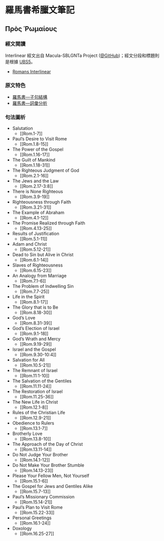# 羅馬書希臘文筆記

## Πρὸς Ῥωμαίους

### 經文閱讀
Interlinear 經文出自 Macula-SBLGNTa Project ([@GitHub](https://github.com/Andley/macula-sblgnta))；經文分段和標題則是根據 [UBS5](https://www.die-bibel.de/en/bible/UBS5/ROM.1)。

- [Romans Interlinear ](Romans-Interlinear.md)


### 原文特色
- [羅馬書—子句結構](Romans-Clause.md)  
- [羅馬書—詞彙分析](Romans-Vocabulary.md)  

### 句法圖析

- Salutation
	- [[Rom.1-7]]
- Paul’s Desire to Visit Rome
	- [[Rom.1.8-15]]
- The Power of the Gospel
	- [[Rom.1.16-17]]
- The Guilt of Mankind
	- [[Rom.1.18-31]]
- The Righteous Judgment of God
	- [[Rom.2.1-16]]
- The Jews and the Law
	- [[Rom.2.17-3:8]]
- There is None Righteous
	- [[Rom.3.9-19]]
- Righteousness through Faith
	- [[Rom.3.21-31]]
- The Example of Abraham
	- [[Rom.4.1-12]]
- The Promise Realized through Faith
	- [[Rom.4.13-25]]
- Results of Justification
	- [[Rom.5.1-11]]
- Adam and Christ
	- [[Rom.5.12-21]]
- Dead to Sin but Alive in Christ
	- [[Rom.6.1-14]]
- Slaves of Righteousness
	- [[Rom.6.15-23]]
- An Analogy from Marriage
	- [[Rom.7.1-6]]
- The Problem of Indwelling Sin
	- [[Rom.7.7-25]]
- Life in the Spirit
	- [[Rom.8.1-17]]
- The Glory that is to Be
	- [[Rom.8.18-30]]
- God’s Love
	- [[Rom.8.31-39]]
- God’s Election of Israel
	- [[Rom.9.1-18]]
- God’s Wrath and Mercy
	- [[Rom.9.19-29]]
- Israel and the Gospel
	- [[Rom.9.30-10:4]]
- Salvation for All
	- [[Rom.10.5-21]]
- The Remnant of Israel
	- [[Rom.11:1-10]]
- The Salvation of the Gentiles
	- [[Rom.11.11-24]]
- The Restoration of Israel
	- [[Rom.11.25-36]]
- The New Life in Christ
	- [[Rom.12.1-8]]
- Rules of the Christian Life
	- [[Rom.12.9-21]]
- Obedience to Rulers
	- [[Rom.13.1-7]]
- Brotherly Love
	- [[Rom.13.8-10]]
- The Approach of the Day of Christ
	- [[Rom.13.11-14]]
- Do Not Judge Your Brother
	- [[Rom.14.1-12]]
- Do Not Make Your Brother Stumble
	- [[Rom.14.13-23]]
- Please Your Fellow Men, Not Yourself
	- [[Rom.15.1-6]]
- The Gospel for Jews and Gentiles Alike
	- [[Rom.15.7-13]]
- Paul’s Missionary Commission
	- [[Rom.15.14-21]]
- Paul’s Plan to Visit Rome
	- [[Rom.15.22-33]]
- Personal Greetings
	- [[Rom.16.1-24]]
- Doxology
	- [[Rom.16.25-27]]
